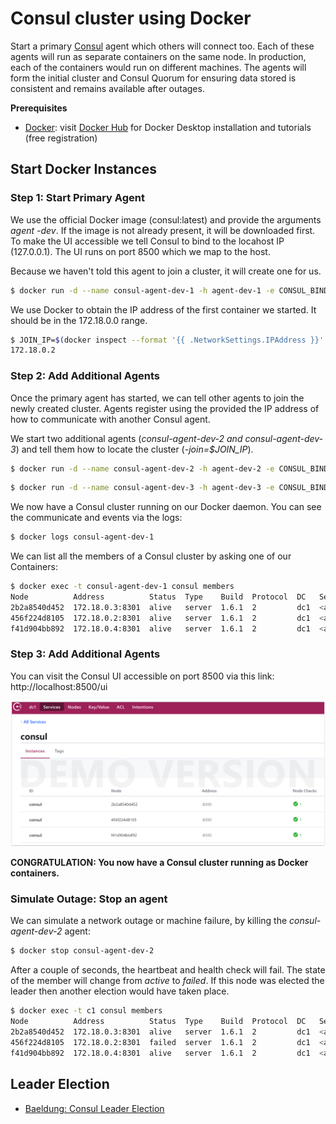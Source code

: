 # Consul cluster using Docker

Start a primary [Consul](https://www.consul.io/) agent which others will connect too. Each of these agents will run as separate containers on the same node. 
In production, each of the containers would run on different machines. The agents will form the initial cluster and Consul Quorum 
for ensuring data stored is consistent and remains available after outages.

**Prerequisites**

* [Docker](https://www.docker.com/): visit [Docker Hub](https://hub.docker.com/) for Docker Desktop installation and tutorials (free registration)

## Start Docker Instances

### Step 1: Start Primary Agent 

We use the official Docker image (consul:latest) and provide the arguments _agent -dev_. 
If the image is not already present, it will be downloaded first.
To make the UI accessible we tell Consul to bind to the locahost IP (127.0.0.1). The UI runs on port 8500 which we map to the host.

Because we haven't told this agent to join a cluster, it will create one for us.

```bash
$ docker run -d --name consul-agent-dev-1 -h agent-dev-1 -e CONSUL_BIND_INTERFACE=eth0 -p 8500:8500 consul agent -dev -ui -client=0.0.0.0
```

We use Docker to obtain the IP address of the first container we started. It should be in the 172.18.0.0 range.

```bash
$ JOIN_IP=$(docker inspect --format '{{ .NetworkSettings.IPAddress }}' consul-agent-dev-1); echo $JOIN_IP
172.18.0.2
```

### Step 2: Add Additional Agents

Once the primary agent has started, we can tell other agents to join the newly created cluster. 
Agents register using the provided the IP address of how to communicate with another Consul agent.

We start two additional agents (_consul-agent-dev-2 and consul-agent-dev-3_) and tell them how to locate the cluster (_-join=$JOIN_IP_).
```bash
$ docker run -d --name consul-agent-dev-2 -h agent-dev-2 -e CONSUL_BIND_INTERFACE=eth0 consul agent -dev -ui -client=0.0.0.0 -join=$JOIN_IP
```
```bash
$ docker run -d --name consul-agent-dev-3 -h agent-dev-3 -e CONSUL_BIND_INTERFACE=eth0 consul agent -dev -ui -client=0.0.0.0 -join=$JOIN_IP
```

We now have a Consul cluster running on our Docker daemon. You can see the communicate and events via the logs:
```bash
$ docker logs consul-agent-dev-1
```

We can list all the members of a Consul cluster by asking one of our Containers:
```bash
$ docker exec -t consul-agent-dev-1 consul members
Node          Address          Status  Type    Build  Protocol  DC   Segment
2b2a8540d452  172.18.0.3:8301  alive   server  1.6.1  2         dc1  <all>
456f224d8105  172.18.0.2:8301  alive   server  1.6.1  2         dc1  <all>
f41d904bb892  172.18.0.4:8301  alive   server  1.6.1  2         dc1  <all>
```

### Step 3: Add Additional Agents

You can visit the Consul UI accessible on port 8500 via this link: http://localhost:8500/ui

![ScreenShot: Consul UI](./images/consul-ui.png)

**CONGRATULATION: You now have a Consul cluster running as Docker containers.**

### Simulate Outage: Stop an agent

We can simulate a network outage or machine failure, by killing the _consul-agent-dev-2_ agent:
```bash
$ docker stop consul-agent-dev-2
```

After a couple of seconds, the heartbeat and health check will fail. The state of the member will change from _active_ to _failed_.
If this node was elected the leader then another election would have taken place.
```bash
$ docker exec -t c1 consul members
Node          Address          Status  Type    Build  Protocol  DC   Segment
2b2a8540d452  172.18.0.3:8301  alive   server  1.6.1  2         dc1  <all>
456f224d8105  172.18.0.2:8301  failed  server  1.6.1  2         dc1  <all>
f41d904bb892  172.18.0.4:8301  alive   server  1.6.1  2         dc1  <all>
```

## Leader Election

* [Baeldung: Consul Leader Election](https://www.baeldung.com/consul-leadership-election)
